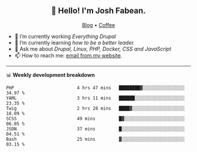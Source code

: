 <h2 align="center">👋 Hello! I'm Josh Fabean.</h2>
<p align="center">
  <a href="https://joshfabean.com">Blog</a> •
  <a href="https://www.buymeacoffee.com/LSxne6Yr4">Coffee</a>
</p>

- 🔭 I’m currently working *Everything Drupal*
- 🌱 I’m currently learning *how to be a better leader.*
- 💬 Ask me about *Drupal, Linux, PHP, Docker, CSS and JavaScript*
- 📫 How to reach me: [email from my website](https://joshfabean.com).

-------

📊 **Weekly development breakdown**
<!--START_SECTION:waka-->

```text
PHP                        4 hrs 47 mins   ████████▓░░░░░░░░░░░░░░░░   34.97 %
YAML                       3 hrs 11 mins   ██████░░░░░░░░░░░░░░░░░░░   23.35 %
Twig                       2 hrs 28 mins   ████▓░░░░░░░░░░░░░░░░░░░░   18.09 %
SCSS                       49 mins         █▓░░░░░░░░░░░░░░░░░░░░░░░   06.05 %
JSON                       37 mins         █░░░░░░░░░░░░░░░░░░░░░░░░   04.51 %
Bash                       25 mins         ▓░░░░░░░░░░░░░░░░░░░░░░░░   03.15 %
```

<!--END_SECTION:waka-->

<!--
**fabean/fabean** is a ✨ _special_ ✨ repository because its `README.md` (this file) appears on your GitHub profile.

Here are some ideas to get you started:

- 🔭 I’m currently working on ...
- 🌱 I’m currently learning ...
- 👯 I’m looking to collaborate on ...
- 🤔 I’m looking for help with ...
- 💬 Ask me about ...
- 📫 How to reach me: ...
- 😄 Pronouns: ...
- ⚡ Fun fact: ...
-->

